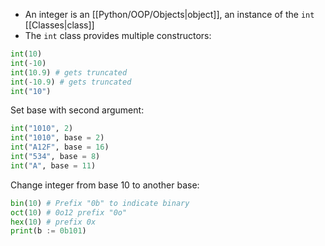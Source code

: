 
- An integer is an [[Python/OOP/Objects|object]], an instance of the `int` [[Classes|class]]
- The `int` class provides multiple constructors:

```python
int(10)
int(-10)
int(10.9) # gets truncated
int(-10.9) # gets truncated
int("10")
```

Set base with second argument:
```Python
int("1010", 2)
int("1010", base = 2)
int("A12F", base = 16)
int("534", base = 8)
int("A", base = 11)
```

Change integer from base 10 to another base:
```Python
bin(10) # Prefix "0b" to indicate binary
oct(10) # 0o12 prefix "0o"
hex(10) # prefix 0x
print(b := 0b101)
```


